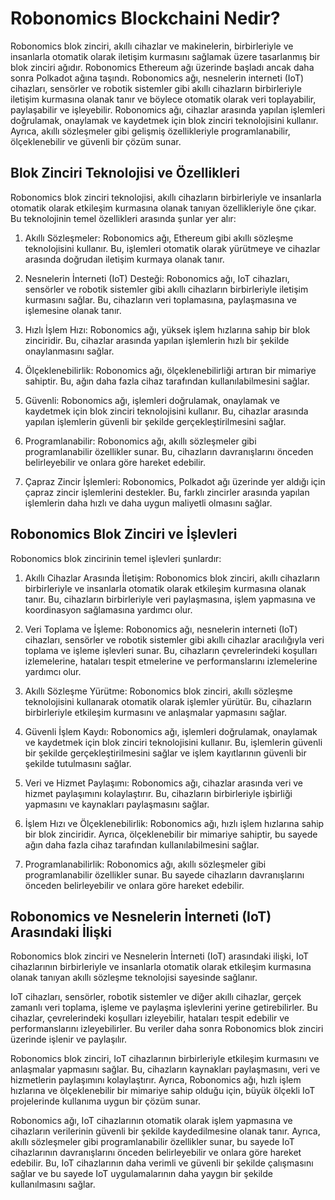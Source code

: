 
# Robonomics Blockchaini Nedir? 

Robonomics blok zinciri, akıllı cihazlar ve makinelerin, birbirleriyle ve insanlarla otomatik olarak iletişim kurmasını sağlamak üzere tasarlanmış bir blok zinciri ağıdır. Robonomics Ethereum ağı üzerinde başladı ancak daha sonra Polkadot ağına taşındı. Robonomics ağı, nesnelerin interneti (IoT) cihazları, sensörler ve robotik sistemler gibi akıllı cihazların birbirleriyle iletişim kurmasına olanak tanır ve böylece otomatik olarak veri toplayabilir, paylaşabilir ve işleyebilir. Robonomics ağı, cihazlar arasında yapılan işlemleri doğrulamak, onaylamak ve kaydetmek için blok zinciri teknolojisini kullanır. Ayrıca, akıllı sözleşmeler gibi gelişmiş özellikleriyle programlanabilir, ölçeklenebilir ve güvenli bir çözüm sunar.

## Blok Zinciri Teknolojisi ve Özellikleri 

Robonomics blok zinciri teknolojisi, akıllı cihazların birbirleriyle ve insanlarla otomatik olarak etkileşim kurmasına olanak tanıyan özellikleriyle öne çıkar. Bu teknolojinin temel özellikleri arasında şunlar yer alır:

1.  Akıllı Sözleşmeler: Robonomics ağı, Ethereum gibi akıllı sözleşme teknolojisini kullanır. Bu, işlemleri otomatik olarak yürütmeye ve cihazlar arasında doğrudan iletişim kurmaya olanak tanır.
    
2.  Nesnelerin İnterneti (IoT) Desteği: Robonomics ağı, IoT cihazları, sensörler ve robotik sistemler gibi akıllı cihazların birbirleriyle iletişim kurmasını sağlar. Bu, cihazların veri toplamasına, paylaşmasına ve işlemesine olanak tanır.
    
3.  Hızlı İşlem Hızı: Robonomics ağı, yüksek işlem hızlarına sahip bir blok zinciridir. Bu, cihazlar arasında yapılan işlemlerin hızlı bir şekilde onaylanmasını sağlar.
    
4.  Ölçeklenebilirlik: Robonomics ağı, ölçeklenebilirliği artıran bir mimariye sahiptir. Bu, ağın daha fazla cihaz tarafından kullanılabilmesini sağlar.
    
5.  Güvenli: Robonomics ağı, işlemleri doğrulamak, onaylamak ve kaydetmek için blok zinciri teknolojisini kullanır. Bu, cihazlar arasında yapılan işlemlerin güvenli bir şekilde gerçekleştirilmesini sağlar.
    
6.  Programlanabilir: Robonomics ağı, akıllı sözleşmeler gibi programlanabilir özellikler sunar. Bu, cihazların davranışlarını önceden belirleyebilir ve onlara göre hareket edebilir.
    
7.  Çapraz Zincir İşlemleri: Robonomics, Polkadot ağı üzerinde yer aldığı için çapraz zincir işlemlerini destekler. Bu, farklı zincirler arasında yapılan işlemlerin daha hızlı ve daha uygun maliyetli olmasını sağlar.

## Robonomics Blok Zinciri ve İşlevleri 

Robonomics blok zincirinin temel işlevleri şunlardır:

1.  Akıllı Cihazlar Arasında İletişim: Robonomics blok zinciri, akıllı cihazların birbirleriyle ve insanlarla otomatik olarak etkileşim kurmasına olanak tanır. Bu, cihazların birbirleriyle veri paylaşmasına, işlem yapmasına ve koordinasyon sağlamasına yardımcı olur.
    
2.  Veri Toplama ve İşleme: Robonomics ağı, nesnelerin interneti (IoT) cihazları, sensörler ve robotik sistemler gibi akıllı cihazlar aracılığıyla veri toplama ve işleme işlevleri sunar. Bu, cihazların çevrelerindeki koşulları izlemelerine, hataları tespit etmelerine ve performanslarını izlemelerine yardımcı olur.
    
3.  Akıllı Sözleşme Yürütme: Robonomics blok zinciri, akıllı sözleşme teknolojisini kullanarak otomatik olarak işlemler yürütür. Bu, cihazların birbirleriyle etkileşim kurmasını ve anlaşmalar yapmasını sağlar.
    
4.  Güvenli İşlem Kaydı: Robonomics ağı, işlemleri doğrulamak, onaylamak ve kaydetmek için blok zinciri teknolojisini kullanır. Bu, işlemlerin güvenli bir şekilde gerçekleştirilmesini sağlar ve işlem kayıtlarının güvenli bir şekilde tutulmasını sağlar.
    
5.  Veri ve Hizmet Paylaşımı: Robonomics ağı, cihazlar arasında veri ve hizmet paylaşımını kolaylaştırır. Bu, cihazların birbirleriyle işbirliği yapmasını ve kaynakları paylaşmasını sağlar.
    
6.  İşlem Hızı ve Ölçeklenebilirlik: Robonomics ağı, hızlı işlem hızlarına sahip bir blok zinciridir. Ayrıca, ölçeklenebilir bir mimariye sahiptir, bu sayede ağın daha fazla cihaz tarafından kullanılabilmesini sağlar.
    
7.  Programlanabilirlik: Robonomics ağı, akıllı sözleşmeler gibi programlanabilir özellikler sunar. Bu sayede cihazların davranışlarını önceden belirleyebilir ve onlara göre hareket edebilir.

## Robonomics ve Nesnelerin İnterneti (IoT) Arasındaki İlişki

Robonomics blok zinciri ve Nesnelerin İnterneti (IoT) arasındaki ilişki, IoT cihazlarının birbirleriyle ve insanlarla otomatik olarak etkileşim kurmasına olanak tanıyan akıllı sözleşme teknolojisi sayesinde sağlanır.

IoT cihazları, sensörler, robotik sistemler ve diğer akıllı cihazlar, gerçek zamanlı veri toplama, işleme ve paylaşma işlevlerini yerine getirebilirler. Bu cihazlar, çevrelerindeki koşulları izleyebilir, hataları tespit edebilir ve performanslarını izleyebilirler. Bu veriler daha sonra Robonomics blok zinciri üzerinde işlenir ve paylaşılır.

Robonomics blok zinciri, IoT cihazlarının birbirleriyle etkileşim kurmasını ve anlaşmalar yapmasını sağlar. Bu, cihazların kaynakları paylaşmasını, veri ve hizmetlerin paylaşımını kolaylaştırır. Ayrıca, Robonomics ağı, hızlı işlem hızlarına ve ölçeklenebilir bir mimariye sahip olduğu için, büyük ölçekli IoT projelerinde kullanıma uygun bir çözüm sunar.

Robonomics ağı, IoT cihazlarının otomatik olarak işlem yapmasına ve cihazların verilerinin güvenli bir şekilde kaydedilmesine olanak tanır. Ayrıca, akıllı sözleşmeler gibi programlanabilir özellikler sunar, bu sayede IoT cihazlarının davranışlarını önceden belirleyebilir ve onlara göre hareket edebilir. Bu, IoT cihazlarının daha verimli ve güvenli bir şekilde çalışmasını sağlar ve bu sayede IoT uygulamalarının daha yaygın bir şekilde kullanılmasını sağlar.